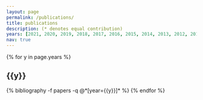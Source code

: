 ```yaml
---
layout: page
permalink: /publications/
title: publications
description: (* denotes equal contribution)
years: [2021, 2020, 2019, 2018, 2017, 2016, 2015, 2014, 2013, 2012, 2010]
nav: true
---
```


<div class="publications">

{% for y in page.years %}
  <h2 class="year">{{y}}</h2>
  {% bibliography -f papers -q @*[year={{y}}]* %}
{% endfor %}

</div>
